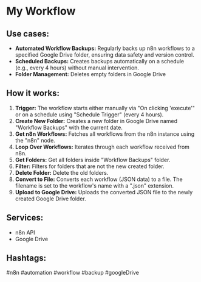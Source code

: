 # My Workflow

## Use cases:

*   **Automated Workflow Backups:** Regularly backs up n8n workflows to a specified Google Drive folder, ensuring data safety and version control.
*   **Scheduled Backups:**  Creates backups automatically on a schedule (e.g., every 4 hours) without manual intervention.
*   **Folder Management:** Deletes empty folders in Google Drive

## How it works:

1.  **Trigger:** The workflow starts either manually via "On clicking 'execute'" or on a schedule using "Schedule Trigger" (every 4 hours).
2.  **Create New Folder:** Creates a new folder in Google Drive named "Workflow Backups" with the current date.
3.  **Get n8n Workflows:** Fetches all workflows from the n8n instance using the "n8n" node.
4.  **Loop Over Workflows:** Iterates through each workflow received from n8n.
5.  **Get Folders:** Get all folders inside "Workflow Backups" folder.
6.  **Filter:** Filters for folders that are not the new created folder.
7.  **Delete Folder:** Delete the old folders.
8.  **Convert to File:** Converts each workflow (JSON data) to a file. The filename is set to the workflow's name with a ".json" extension.
9.  **Upload to Google Drive:** Uploads the converted JSON file to the newly created Google Drive folder.

## Services:

*   n8n API
*   Google Drive

## Hashtags:

#n8n #automation #workflow #backup #googleDrive
